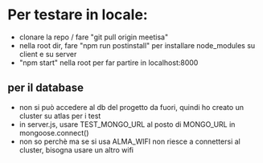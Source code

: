 # Per testare in locale:
- clonare la repo / fare "git pull origin meetisa"
- nella root dir, fare "npm run postinstall" per installare node_modules su client e su server
- "npm start" nella root per far partire in localhost:8000

## per il database
- non si può accedere al db del progetto da fuori, quindi ho creato un cluster su atlas per i test
- in server.js, usare TEST_MONGO_URL al posto di MONGO_URL in mongoose.connect()
- non so perchè ma se si usa ALMA_WIFI non riesce a connettersi al cluster, bisogna usare un altro wifi
